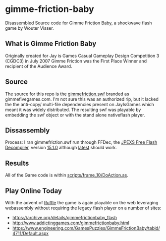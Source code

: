 # gimme-friction-baby

Disassembled Source code for Gimme Friction Baby,
a shockwave flash game by Wouter Visser.

## What is Gimme Friction Baby

Originally created for Jay is Games Casual Gameplay Design Competition 3 (CGDC3)
in July 2007 Gimme Friction was the First Place Winner and recipient of the Audience Award.

## Source

The source for this repo is the [gimmefriction.swf](gimmefriction.swf) branded as gimmefivegames.com.
I'm not sure this was an authorized rip, but it lacked the the anti-copy/
multi-file dependencies present on JayIsGames which meant it was widely distributed.
The resulting swf was playable by embedding the swf object or with the stand alone nativeflash player.

## Dissassembly

Process: I ran gimmefriction.swf run through FFDec, the
[JPEXS Free Flash Decompiler](https://github.com/jindrapetrik/jpexs-decompiler),
version [15.1.0](https://github.com/jindrapetrik/jpexs-decompiler/releases/tag/version15.1.0)
although [latest](https://github.com/jindrapetrik/jpexs-decompiler/releases/latest) should work.


## Results

All of the Game code is within [scripts/frame_10/DoAction.as](scripts/frame_10/DoAction.as).

## Play Online Today

With the advent of [Ruffle](https://github.com/ruffle-rs/ruffle) the game is again
playable on the web leveraging webassembly without requiring the legacy flash player
on a number of sites:

* https://archive.org/details/gimmefrictionbaby_flash
* http://www.addictinggames.com/gimmefrictionbaby.html
* https://www.engineering.com/GamesPuzzles/GimmeFrictionBaby/tabid/4711/Default.aspx
